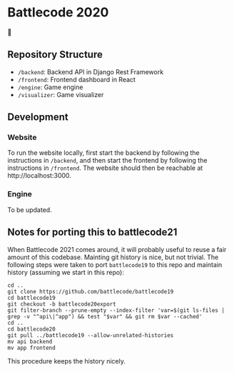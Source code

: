 # Battlecode 2020

🐢

## Repository Structure

- `/backend`: Backend API in Django Rest Framework
- `/frontend`: Frontend dashboard in React
- `/engine`: Game engine
- `/visualizer`: Game visualizer

## Development

### Website

To run the website locally, first start the backend by following the instructions in `/backend`, and then start the frontend by following the instructions in `/frontend`. The website should then be reachable at http://localhost:3000.

### Engine

To be updated.

## Notes for porting this to battlecode21

When Battlecode 2021 comes around, it will probably useful to reuse a fair amount of this codebase. Mainting git history is nice, but not trivial. The following steps were taken to port `battlecode19` to this repo and maintain history (assuming we start in this repo):

```
cd ..
git clone https://github.com/battlecode/battlecode19
cd battlecode19
git checkout -b battlecode20export
git filter-branch --prune-empty --index-filter 'var=$(git ls-files | grep -v "^api\|^app") && test "$var" && git rm $var --cached'
cd ..
cd battlecode20
git pull ../battlecode19 --allow-unrelated-histories
mv api backend
mv app frontend
```

This procedure keeps the history nicely.
